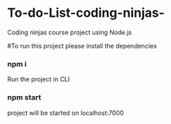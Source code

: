 # To-do-List-coding-ninjas-

Coding ninjas course project using Node.js

#To run this project
please install the dependencies

### npm i

Run the project in CLI

### npm start

project will be started on localhost:7000

